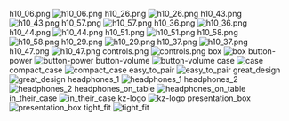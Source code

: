 h10_06.png ![h10_06.png](images/h10_06.png)
h10_26.png ![h10_26.png](images/h10_26.png)
h10_43.png ![h10_43.png](images/h10_43.png)
h10_57.png ![h10_57.png](images/h10_57.png)
h10_36.png ![h10_36.png](images/h10_36.png)
h10_44.png ![h10_44.png](images/h10_44.png)
h10_51.png ![h10_51.png](images/h10_51.png)
h10_58.png ![h10_58.png](images/h10_58.png)
h10_29.png ![h10_29.png](images/h10_29.png)
h10_37.png ![h10_37.png](images/h10_37.png)
h10_47.png ![h10_47.png](images/h10_47.png)
controls.png ![controls.png](images/controls.png)
box ![box](images/box.jpeg)
button-power ![button-power](images/button-power.png)
button-volume ![button-volume](images/button-volume.png)
case ![case](images/case.png)
compact_case ![compact_case](images/compact_case.jpg)
easy_to_pair ![easy_to_pair](images/easy_to_pair.jpg)
great_design ![great_design](images/great_design.jpg)
headphones_1 ![headphones_1](images/headphones_1.jpeg)
headphones_2 ![headphones_2](images/headphones_2.png)
headphones_on_table ![headphones_on_table](images/headphones_on_table.jpg)
in_their_case ![in_their_case](images/in_their_case.jpg)
kz-logo ![kz-logo](images/kz-logo.png)
presentation_box ![presentation_box](images/presentation_box.jpg)
tight_fit ![tight_fit](images/tight_fit.jpg)
